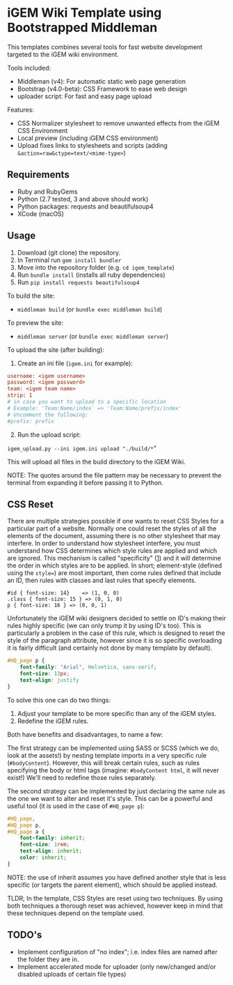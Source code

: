 # iGEM Wiki Template using Bootstrapped Middleman

This templates combines several tools for fast website development targeted to the iGEM wiki environment.

Tools included:

- Middleman (v4): For automatic static web page generation
- Bootstrap (v4.0-beta): CSS Framework to ease web design
- uploader script: For fast and easy page upload

Features:

- CSS Normalizer stylesheet to remove unwanted effects from the iGEM CSS Environment
- Local preview (including iGEM CSS environment)
- Upload fixes links to stylesheets and scripts (adding `&action=raw&ctype=text/<mime-type>`)

## Requirements

* Ruby and RubyGems
* Python (2.7 tested, 3 and above should work)
* Python packages: requests and beautifulsoup4
* XCode (macOS)

## Usage

1. Download (git clone) the repository.
2. In Terminal run `gem install bundler`
3. Move into the repository folder (e.g. `cd igem_template`)
4. Run `bundle install` (installs all ruby dependencies)
5. Run `pip install requests beautifulsoup4`

To build the site:

- `middleman build` (or `bundle exec middleman build`)

To preview the site:

- `middleman server` (or `bundle exec middleman server`)

To upload the site (after building):

1. Create an ini file (`igem.ini` for example):

```ini
username: <igem username>
password: <igem password>
team: <igem team name>
strip: 1
# in case you want to upload to a specific location
# Example: 'Team:Name/index` => 'Team:Name/prefix/index'
# Uncomment the following:
#prefix: prefix
``` 

2. Run the upload script:

`igem_upload.py --ini igem.ini upload "./build/*`"

This will upload all files in the build directory to the iGEM Wiki.

NOTE: The quotes around the file pattern may be necessary to prevent the terminal from expanding it before passing it
 to Python.

## CSS Reset

There are multiple strategies possible if one wants to reset CSS Styles for a particular part of a website. Normally 
one could reset the styles of all the elements of the document, assuming there is no other stylesheet that may 
interfere. In order to understand how stylesheet interfere, you must understand how CSS determines which style rules 
are applied and which are ignored. This mechanism is called "specificity" ([1]) and it will determine the order in 
which 
styles are to be applied. In short; element-style (defined using the `style=`) are most important, then come rules 
defined that include an ID, then rules with classes and last rules that specify elements.

```
#id { font-size: 14}    => (1, 0, 0)
.class { font-size: 15 } => (0, 1, 0)
p { font-size: 16 } => (0, 0, 1)
``` 

Unfortunately the iGEM wiki designers decided to settle on ID's making their rules highly specific (we can only 
trump it by using ID's too). This is particularly a problem in the case of this rule, which is designed to reset the 
style of the paragraph attribute, however since it is so specific overloading it is fairly difficult (and certainly 
not done by many template by default).

```css
#HQ_page p {
	font-family: "Arial", Helvetica, sans-serif;
	font-size: 13px;
	text-align: justify
}
```

To solve this one can do two things:

1. Adjust your template to be more specific than any of the iGEM styles.
2. Redefine the iGEM rules.

Both have benefits and disadvantages, to name a few:

The first strategy can be implemented using SASS or SCSS (which we do, look at the assets!) by nesting template 
imports in a very specific rule (`#bodyContent`). However, this will break certain rules, such as rules specifying 
the body or html tags (imagine: `#bodyContent html`, it will never exist!) We'll need to redefine those rules 
separately. 

The second strategy can be implemented by just declaring the same rule as the one we want to alter and reset it's 
style. This can be a powerful and useful tool (it is used in the case of `#HQ_page p`):

```css
#HQ_page,
#HQ_page p,
#HQ_page a {
    font-family: inherit;
    font-size: 1rem;
    text-align: inherit;
    color: inherit;
}
```

NOTE: the use of inherit assumes you have defined another style that is less specific (or targets the parent element), 
which should be applied instead.

TLDR; In the template, CSS Styles are reset using two techniques. By using both techniques a thorough reset was 
achieved, however keep in mind that these techniques depend on the template used.

## TODO's

- Implement configuration of "no index"; i.e. index files are named after the folder they are in.
- Implement accelerated mode for uploader (only new/changed and/or disabled uploads of certain file types)

[1]: https://developer.mozilla.org/en-US/docs/Web/CSS/Specificity
